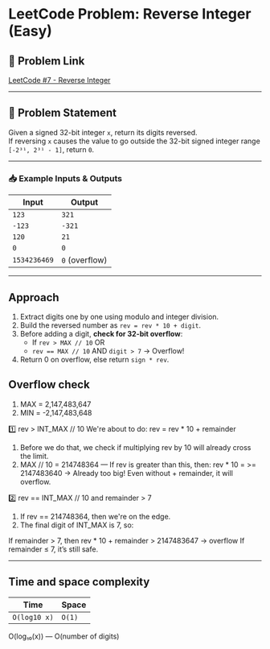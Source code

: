 # LeetCode Problem: Reverse Integer (Easy)

## 🔗 Problem Link
[LeetCode #7 - Reverse Integer](https://leetcode.com/problems/reverse-integer/)

---

## 🧠 Problem Statement

Given a signed 32-bit integer `x`, return its digits reversed.  
If reversing `x` causes the value to go outside the 32-bit signed integer range  
`[-2³¹, 2³¹ - 1]`, return `0`.

---

### 📥 Example Inputs & Outputs

| Input   | Output |
|---------|--------|
| `123`   | `321`  |
| `-123`  | `-321` |
| `120`   | `21`   |
| `0`     | `0`    |
| `1534236469` | `0` (overflow) |

---

## Approach

1. Extract digits one by one using modulo and integer division.
2. Build the reversed number as `rev = rev * 10 + digit`.
3. Before adding a digit, **check for 32-bit overflow**:
   - If `rev > MAX // 10` OR
   - `rev == MAX // 10` AND `digit > 7` → Overflow!
4. Return 0 on overflow, else return `sign * rev`.

## Overflow check
1. MAX = 2,147,483,647
2. MIN = -2,147,483,648

1️⃣ rev > INT_MAX // 10
We're about to do: rev = rev * 10 + remainder

1. Before we do that, we check if multiplying rev by 10 will already cross the limit.
2. MAX // 10 = 214748364 — If rev is greater than this, then:
rev * 10 = >= 2147483640 → Already too big!
Even without + remainder, it will overflow.

2️⃣ rev == INT_MAX // 10 and remainder > 7

1. If rev == 214748364, then we're on the edge.
2. The final digit of INT_MAX is 7, so:

If remainder > 7, then rev * 10 + remainder > 2147483647 → overflow
If remainder ≤ 7, it’s still safe.

---

## Time and space complexity

|   Time         | Space  |
|----------------|--------|
| `O(log10 x)`   | `O(1)` |

O(log₁₀(x)) — O(number of digits)
